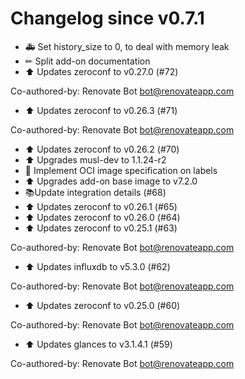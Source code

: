 # Changelog since v0.7.1
- 🚑 Set history_size to 0, to deal with memory leak 
- ✏ Split add-on documentation 
- ⬆ Updates zeroconf to v0.27.0 (#72)

Co-authored-by: Renovate Bot <bot@renovateapp.com> 
- ⬆ Updates zeroconf to v0.26.3 (#71)

Co-authored-by: Renovate Bot <bot@renovateapp.com> 
- ⬆ Updates zeroconf to v0.26.2 (#70) 
- ⬆ Upgrades musl-dev to 1.1.24-r2 
- 🔨 Implement OCI image specification on labels 
- ⬆ Upgrades add-on base image to v7.2.0 
- 📚Update integration details (#68) 
- ⬆ Updates zeroconf to v0.26.1 (#65) 
- ⬆ Updates zeroconf to v0.26.0 (#64) 
- ⬆ Updates zeroconf to v0.25.1 (#63)

Co-authored-by: Renovate Bot <bot@renovateapp.com> 
- ⬆ Updates influxdb to v5.3.0 (#62)

Co-authored-by: Renovate Bot <bot@renovateapp.com> 
- ⬆ Updates zeroconf to v0.25.0 (#60)

Co-authored-by: Renovate Bot <bot@renovateapp.com> 
- ⬆ Updates glances to v3.1.4.1 (#59)

Co-authored-by: Renovate Bot <bot@renovateapp.com> 
